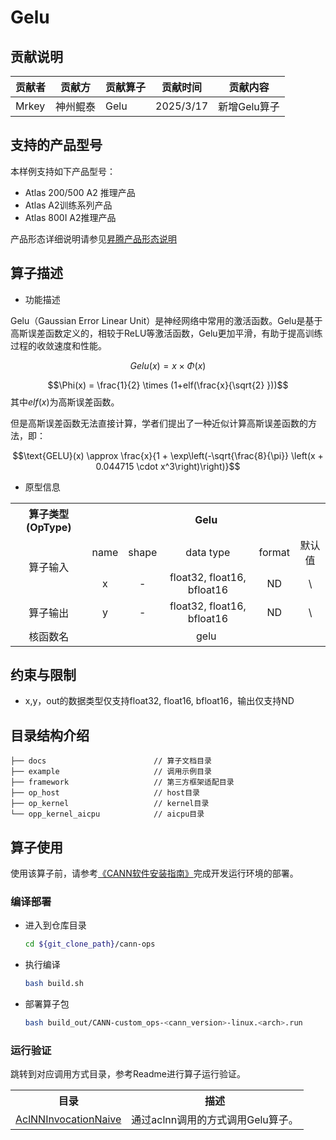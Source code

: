 # Gelu
## 贡献说明
| 贡献者   | 贡献方  | 贡献算子 | 贡献时间      | 贡献内容     |
|-------|------|------|-----------|----------|
| Mrkey | 神州鲲泰 | Gelu | 2025/3/17 | 新增Gelu算子 |

## 支持的产品型号
本样例支持如下产品型号：
- Atlas 200/500 A2 推理产品
- Atlas A2训练系列产品
- Atlas 800I A2推理产品

产品形态详细说明请参见[昇腾产品形态说明](http://www.hiascend.com/document/redirect/CannCommunityProductForm)

## 算子描述

- 功能描述

Gelu（Gaussian Error Linear Unit）是神经网络中常用的激活函数。Gelu是基于高斯误差函数定义的，相较于ReLU等激活函数，Gelu更加平滑，有助于提高训练过程的收敛速度和性能。

$$Gelu(x) = x\times \Phi(x)$$

$$\Phi(x) = \frac{1}{2} \times (1+elf(\frac{x}{\sqrt{2} }))$$
其中$elf(x)$为高斯误差函数。

但是高斯误差函数无法直接计算，学者们提出了一种近似计算高斯误差函数的方法，即：

$$\text{GELU}(x) \approx \frac{x}{1 + \exp\left(-\sqrt{\frac{8}{\pi}} \left(x + 0.044715 \cdot x^3\right)\right)}$$

- 原型信息

<table>
<tr><th align="center">算子类型(OpType)</th><th colspan="5" align="center">Gelu</th></tr>
<tr><td rowspan="2" align="center">算子输入</td><td align="center">name</td><td align="center">shape</td><td align="center">data type</td><td align="center">format</td><td align="center">默认值</td></tr>

<tr><td align="center">x</td><td align="center">-</td><td align="center">float32, float16, bfloat16</td><td align="center">ND</td><td align="center">\</td></tr>

<tr><td rowspan="1" align="center">算子输出</td><td align="center">y</td><td align="center">-</td><td align="center">float32, float16, bfloat16</td><td align="center">ND</td><td align="center">\</td></tr>

<tr><td rowspan="1" align="center">核函数名</td><td colspan="5" align="center">gelu</td></td></tr>
</table>

## 约束与限制
- x,y，out的数据类型仅支持float32, float16, bfloat16，输出仅支持ND

## 目录结构介绍
```
├── docs                        // 算子文档目录
├── example                     // 调用示例目录
├── framework                   // 第三方框架适配目录
├── op_host                     // host目录
├── op_kernel                   // kernel目录
└── opp_kernel_aicpu            // aicpu目录
```

## 算子使用
使用该算子前，请参考[《CANN软件安装指南》](https://hiascend.com/document/redirect/CannCommunityInstSoftware)完成开发运行环境的部署。

### 编译部署
  - 进入到仓库目录

    ```bash
    cd ${git_clone_path}/cann-ops
    ```

  - 执行编译

    ```bash
    bash build.sh
    ```

  - 部署算子包

    ```bash
    bash build_out/CANN-custom_ops-<cann_version>-linux.<arch>.run
    ```
    

### 运行验证
跳转到对应调用方式目录，参考Readme进行算子运行验证。
<table>
    <th>目录</th><th>描述</th>
    <tr>
        <td><a href="./examples/AclNNInvocationNaive"> AclNNInvocationNaive</td><td>通过aclnn调用的方式调用Gelu算子。</td>
    </tr>
</table>
